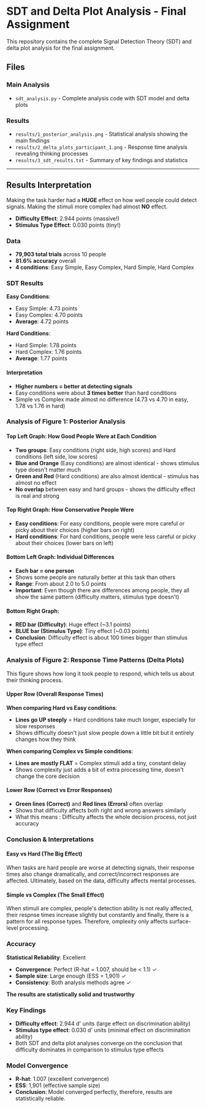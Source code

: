 # SDT and Delta Plot Analysis - Final Assignment

This repository contains the complete Signal Detection Theory (SDT) and delta plot analysis for the final assignment.

## Files

### Main Analysis
- `sdt_analysis.py` - Complete analysis code with SDT model and delta plots

### Results
- `results/1_posterior_analysis.png` - Statistical analysis showing the main findings
- `results/2_delta_plots_participant_1.png` - Response time analysis revealing thinking processes
- `results/3_sdt_results.txt` - Summary of key findings and statistics

---

## Results Interpretation 
 Making the task harder had a **HUGE** effect on how well people could detect signals. Making the stimuli more complex had almost **NO** effect.

- **Difficulty Effect**: 2.944 points (massive!)
- **Stimulus Type Effect**: 0.030 points (tiny!)

### Data 

- **79,903 total trials** across 10 people
- **81.6% accuracy** overall
- **4 conditions**: Easy Simple, Easy Complex, Hard Simple, Hard Complex

### SDT Results 

**Easy Conditions**:
- Easy Simple: 4.73 points
- Easy Complex: 4.70 points
- **Average**: 4.72 points

**Hard Conditions**:
- Hard Simple: 1.78 points  
- Hard Complex: 1.76 points
- **Average**: 1.77 points

#### Interpretation
- **Higher numbers = better at detecting signals**
- Easy conditions were about **3 times better** than hard conditions
- Simple vs Complex made almost no difference (4.73 vs 4.70 in easy, 1.78 vs 1.76 in hard)

### Analysis of Figure 1: Posterior Analysis

#### Top Left Graph: How Good People Were at Each Condition
- **Two groups**: Easy conditions (right side, high scores) and Hard conditions (left side, low scores)
- **Blue and Orange** (Easy conditions) are almost identical - shows stimulus type doesn't matter much
- **Green and Red** (Hard conditions) are also almost identical - stimulus has almost no effect
- **No overlap** between easy and hard groups - shows the difficulty effect is real and strong

#### Top Right Graph: How Conservative People Were
- **Easy conditions**: For easy conditions, people were more careful or picky about their choices (higher bars on right)
- **Hard conditions**: For hard conditions, people were less careful or picky about their choices (lower bars on left)

#### Bottom Left Graph: Individual Differences
- **Each bar = one person**
- Shows some people are naturally better at this task than others
- **Range**: From about 2.0 to 5.0 points
- **Important**: Even though there are differences among people, they all show the same pattern (difficulty matters, stimulus type doesn't)

#### Bottom Right Graph: 
- **RED bar (Difficulty)**: Huge effect (~3.1 points)
- **BLUE bar (Stimulus Type)**: Tiny effect (~0.03 points)
- **Conclusion**: Difficulty effect is about 100 times bigger than stimulus type effect

### Analysis of Figure 2: Response Time Patterns (Delta Plots)

This figure shows how long it took people to respond, which tells us about their thinking process.

#### Upper Row (Overall Response Times)
**When comparing Hard vs Easy conditions**:
- **Lines go UP steeply** = Hard conditions take much longer, especially for slow responses
- Shows difficulty doesn't just slow people down a little bit but it entirely changes how they think

**When comparing Complex vs Simple conditions**:
- **Lines are mostly FLAT** = Complex stimuli add a tiny, constant delay
- Shows complexity just adds a bit of extra processing time, doesn't change the core decision

#### Lower Row (Correct vs Error Responses)
- **Green lines (Correct)** and **Red lines (Errors)** often overlap
- Shows that difficulty affects both right and wrong answers similarly
- What this means : Difficulty affects the whole decision process, not just accuracy

### Conclusion & Interpretations 

#### Easy vs Hard (The Big Effect)
When tasks are hard people are worse at detecting signals, their response times also change dramatically, and correct/incorrect responses are affected. Ultimately, based on the data, difficulty affects mental processes.

#### Simple vs Complex (The Small Effect)  
When stimuli are complex, people's detection ability is not really affected, their respnse times increase slightly but constantly and finally, there is a pattern for all response types. Therefore, omplexity only affects surface-level processing.

### Accuracy

**Statistical Reliability**: Excellent
- **Convergence**: Perfect (R-hat = 1.007, should be < 1.1) ✓
- **Sample size**: Large enough (ESS = 1,901) ✓
- **Consistency**: Both analysis methods agree ✓

**The results are statistically solid and trustworthy**

### Key Findings
- **Difficulty effect**: 2.944 d' units (large effect on discrimination ability)
- **Stimulus type effect**: 0.030 d' units (minimal effect on discrimination ability)  
- Both SDT and delta plot analyses converge on the conclusion that difficulty dominates in comparison to stimulus type effects

### Model Convergence
- **R-hat**: 1.007 (excellent convergence)
- **ESS**: 1,901 (effective sample size)
- **Conclusion**: Model converged perfectly, therefore, results are statistically reliable.